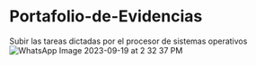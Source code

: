 # Portafolio-de-Evidencias
Subir las tareas dictadas por el procesor de sistemas operativos 
![WhatsApp Image 2023-09-19 at 2 32 37 PM](https://github.com/Bernardo7274/Portafolio-de-Evidencias/assets/133809860/f9487017-619b-483c-8468-fad8ed8ddcf3)

